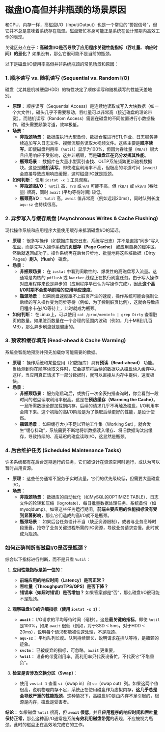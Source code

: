 # 磁盘IO高但并非瓶颈的场景原因

和CPU、内存一样，高磁盘I/O（Input/Output）也是一个常见的“警报信号”，但它并不总是意味着系统存在瓶颈。磁盘繁忙本身可能正是系统在设计预期内高效工作的表现。

关键区分点在于：**高磁盘I/O是否导致了应用程序关键性能指标（吞吐量、响应时间）的恶化？** 如果没有，那么它很可能不是当前的瓶颈。

以下是磁盘I/O使用率高但并非系统瓶颈的常见场景和原因：

### 1. 顺序读写 vs. 随机读写 (Sequential vs. Random I/O)

磁盘（尤其是机械硬盘HDD）的特性决定了顺序读写和随机读写的性能天差地别。

- **原理**： 顺序读写（Sequential Access）是连续地读取或写入大块数据（如一个大文件），磁头几乎不需要移动，吞吐量可以非常高（接近磁盘的理论带宽）。而随机读写（Random Access）需要在磁盘的不同位置进行小数据操作，磁头需要频繁寻道，效率极低。
- **场景**：
    - **非瓶颈场景**： 数据库执行大型备份、数据仓库进行ETL作业、日志服务持续追加写入日志文件、视频流服务读取大视频文件。这些主要是**顺序读写**。即使磁盘利用率（`%util`）显示为100%，但因为吞吐量（`MB/s`）很大且应用响应不受影响，这并非瓶颈，而是**磁盘正在充分发挥其性能**。
    - **瓶颈场景**： 数据库在大量小型索引查找、OLTP系统频繁更新随机数据块。这些是**随机读写**。即使磁盘利用率不高，但极高的寻道时间（`await`）会直接导致应用响应缓慢，这时磁盘I/O就是瓶颈。
- **如何判断**： 使用 `iostat -x 1` 工具观察。
    - **非瓶颈高I/O**： `%util` 高，`r/s` 或 `w/s` 可能不高，但 `rkB/s` 或 `wkB/s` (吞吐量) 很高，同时 `await` (平均等待时间) 较低。
    - **瓶颈高I/O**： `%util` 高，`await` 值非常高（例如远超20ms），同时队列长度 `aqu-sz` 也持续很高。

### 2. 异步写入与缓存刷盘 (Asynchronous Writes & Cache Flushing)

现代操作系统和应用程序大量使用缓存来抵消磁盘I/O的延迟。

- **原理**： 很多写操作（如数据库提交日志、系统写日志）并不是直接“同步”写入磁盘，而是先写入操作系统的**页缓存（Page Cache）** 或应用自身的缓冲区，然后就返回成功了。操作系统再在后台异步地、批量地将这些脏数据（Dirty Pages）**刷入（flush）** 磁盘。
- **场景**：
    - **非瓶颈场景**： 在 `iostat` 中看到间歇性的、爆发性的高磁盘写入流量。这通常是内核的 `pdflush` 或 `kworker` 线程正在执行刷盘任务。由于写入操作对应用程序来说是异步的（应用程序早已认为写操作完成），因此**这个高I/O时期不会影响前端的应用响应速度**。
    - **瓶颈场景**： 如果刷盘速度跟不上脏页产生的速度，操作系统可能会强制让后续的写入操作变为同步等待（例如，为了控制脏页比例），这就会导致应用程序卡在I/O等待上，此时就成为瓶颈。
- **如何判断**： 在Linux上，可以使用 `cat /proc/meminfo | grep Dirty` 查看脏页的数量。如果脏页数量在一个合理的范围内波动（例如，几十MB到几百MB），那么异步刷盘就是健康的。

### 3. 预读和缓存填充 (Read-ahead & Cache Warming)

系统会智能地预测并预先加载你可能需要的数据。

- **原理**： 操作系统和某些应用（如数据库）具有**预读（Read-ahead）** 功能。当检测到你在顺序读取文件时，它会提前将后续的数据块从磁盘读入缓存中。这样，当应用真正请求下一部分数据时，就可以直接从内存中提供，速度极快。
- **场景**：
    - **非瓶颈场景**： 服务刚启动后，或执行一次全表扫描查询时，你会看到一段时间的磁盘读取利用率很高。这是在**预热缓存（Warming the Cache）**。一旦所需数据全部加载到内存，后续的请求几乎不再触及磁盘，I/O利用率会降下来。这个初始的高I/O阶段是为了换取后续更好的性能，是设计使然。
    - **瓶颈场景**： 如果缓存大小不足以容纳工作集（Working Set），就会发生“缓存抖动”，系统需要不断地将新数据读入缓存、将旧数据淘汰出缓存，导致持续的、高延迟的磁盘读取I/O，这显然是瓶颈。

### 4. 后台维护任务 (Scheduled Maintenance Tasks)

许多系统都有在后台定期运行的任务，它们被设计在资源空闲时运行，或认为可以暂时占用资源。

- **原理**： 这些任务通常不服务于实时流量，它们的优先级较低，但需要大量磁盘I/O。
- **场景**：
    - **非瓶颈场景**： 数据库的自动优化（如MySQL的OPTIMIZE TABLE）、日志文件的轮转和压缩（logrotate）、每日批量数据处理任务、系统备份（如mysqldump）。如果这些任务运行期间，**前端主要应用的性能指标没有受到显著影响**，那么它们造成的高I/O就不是瓶颈。
    - **瓶颈场景**： 如果后台任务设计不当（缺乏资源限制），或者与业务高峰时段重叠，抢夺了业务关键进程所需的I/O资源，导致业务请求变慢，此时就成为瓶颈。

### 如何正确判断高磁盘I/O是否是瓶颈？

综合以下指标进行判断，而不是只看 `%util`：

1.  **应用性能指标是第一位的**：
    - **前端应用的响应时间（Latency）是否正常？**
    - **吞吐量（Throughput/TPS/QPS）是否下降？**
    - **错误率（如超时错误）是否增加？** 如果答案都是“否”，那么磁盘I/O很可能不是瓶颈。

2.  **观察磁盘I/O的详细指标（使用 `iostat -x 1`）**：
    - **`await`**： I/O请求的平均等待时间（毫秒）。这是**最关键的指标**。即使 `%util` 是100%，如果 `await` 很低（例如，对于SSD < 5ms，对于HDD < 20ms），说明每个请求都能被快速处理，不是瓶颈。
    - **`aqu-sz`**： 平均队列长度。队列持续很长，说明请求在排队等待，是瓶颈的迹象。
    - **`svctm`**： 已被废弃的指标，可忽略。`await` 更重要。
    - **`%util`**： 设备的带宽利用率。高利用率只代表设备忙，不代表它“不堪重负”。

3.  **检查是否涉及交换分区（Swap）**：
    - 使用 `vmstat 1` 查看 `si`（swap in）和 `so`（swap out）列。如果这两个值很高，说明物理内存不足，系统正在使用磁盘作为虚拟内存，**这几乎总是会导致严重的性能瓶颈**。这种情况下，高磁盘I/O是由内存不足引起的，根源是内存，磁盘是受害者。

**结论：**
如果磁盘 `%util` 很高，但 **`await` 很低**，并且**应用程序的响应时间和吞吐量保持正常**，那么这种高I/O通常是系统**有效利用磁盘带宽**的表现，不应被视为瓶颈。此时的磁盘正在高效地完成它的工作。